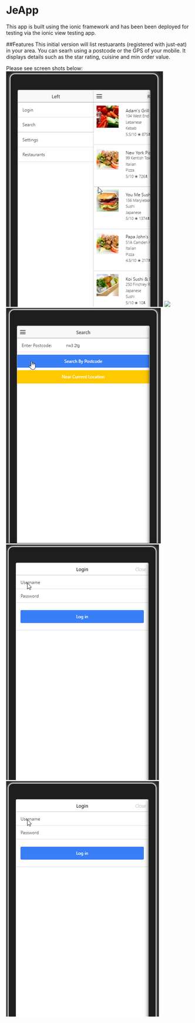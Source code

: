# JeApp

This app is built using the ionic framework and has been been deployed for testing via the ionic view testing app. 

##Features
This initial version will list  restuarants (registered with just-eat) in your area.
You can searh using a postcode or the GPS of your mobile. It displays details such as the star rating,
cuisine and min order value.

Please see screen shots below:
<img src="https://github.com/ojwiya/JeApp/blob/master/ionic/ScreenShots/Menu%20Options.png" >
<img src="https://github.com/ojwiya/JeApp/blob/master/ionic/Restaurant%20List.png" >
<img src="https://github.com/ojwiya/JeApp/blob/master/ionic/ScreenShots/Search%20Restaurants%20(GPS%20or%20Postcode).png" >
<img src="https://github.com/ojwiya/JeApp/blob/master/ionic/ScreenShots/login%20mock.png" >
<img src="https://github.com/ojwiya/JeApp/blob/master/ionic/ScreenShots/login%20mock.png" >
